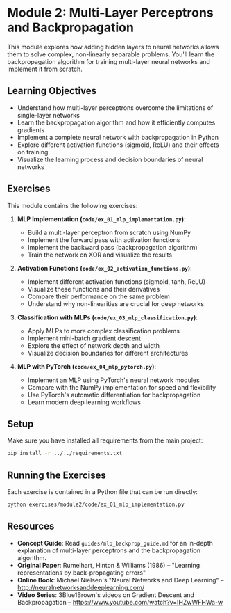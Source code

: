 # Module 2: Multi-Layer Perceptrons and Backpropagation

This module explores how adding hidden layers to neural networks allows them to solve complex, non-linearly separable problems. You'll learn the backpropagation algorithm for training multi-layer neural networks and implement it from scratch.

## Learning Objectives

- Understand how multi-layer perceptrons overcome the limitations of single-layer networks
- Learn the backpropagation algorithm and how it efficiently computes gradients
- Implement a complete neural network with backpropagation in Python
- Explore different activation functions (sigmoid, ReLU) and their effects on training
- Visualize the learning process and decision boundaries of neural networks

## Exercises

This module contains the following exercises:

1. **MLP Implementation (`code/ex_01_mlp_implementation.py`)**:

   - Build a multi-layer perceptron from scratch using NumPy
   - Implement the forward pass with activation functions
   - Implement the backward pass (backpropagation algorithm)
   - Train the network on XOR and visualize the results

2. **Activation Functions (`code/ex_02_activation_functions.py`)**:

   - Implement different activation functions (sigmoid, tanh, ReLU)
   - Visualize these functions and their derivatives
   - Compare their performance on the same problem
   - Understand why non-linearities are crucial for deep networks

3. **Classification with MLPs (`code/ex_03_mlp_classification.py`)**:

   - Apply MLPs to more complex classification problems
   - Implement mini-batch gradient descent
   - Explore the effect of network depth and width
   - Visualize decision boundaries for different architectures

4. **MLP with PyTorch (`code/ex_04_mlp_pytorch.py`)**:
   - Implement an MLP using PyTorch's neural network modules
   - Compare with the NumPy implementation for speed and flexibility
   - Use PyTorch's automatic differentiation for backpropagation
   - Learn modern deep learning workflows

## Setup

Make sure you have installed all requirements from the main project:

```bash
pip install -r ../../requirements.txt
```

## Running the Exercises

Each exercise is contained in a Python file that can be run directly:

```bash
python exercises/module2/code/ex_01_mlp_implementation.py
```

## Resources

- **Concept Guide**: Read `guides/mlp_backprop_guide.md` for an in-depth explanation of multi-layer perceptrons and the backpropagation algorithm.
- **Original Paper**: Rumelhart, Hinton & Williams (1986) – "Learning representations by back-propagating errors"
- **Online Book**: Michael Nielsen's "Neural Networks and Deep Learning" – http://neuralnetworksanddeeplearning.com/
- **Video Series**: 3Blue1Brown's videos on Gradient Descent and Backpropagation – https://www.youtube.com/watch?v=IHZwWFHWa-w
